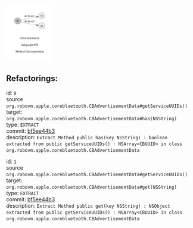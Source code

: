 <img src=subgraph_atomic_56.svg width=25%>

## Refactorings:

id: `0`\
source `org.robovm.apple.corebluetooth.CBAdvertisementData#getServiceUUIDs()`\
target: `org.robovm.apple.corebluetooth.CBAdvertisementData#has(NSString)`\
type: `EXTRACT`\
commit: [bf5ee44b3](https://github.com/robovm/robovm/commit/bf5ee44b3b576e01ab09cae9f50300417b01dc07)\
description: `Extract Method public has(key NSString) : boolean extracted from public getServiceUUIDs() : NSArray<CBUUID> in class org.robovm.apple.corebluetooth.CBAdvertisementData`

id: `1`\
source `org.robovm.apple.corebluetooth.CBAdvertisementData#getServiceUUIDs()`\
target: `org.robovm.apple.corebluetooth.CBAdvertisementData#get(NSString)`\
type: `EXTRACT`\
commit: [bf5ee44b3](https://github.com/robovm/robovm/commit/bf5ee44b3b576e01ab09cae9f50300417b01dc07)\
description: `Extract Method public get(key NSString) : NSObject extracted from public getServiceUUIDs() : NSArray<CBUUID> in class org.robovm.apple.corebluetooth.CBAdvertisementData`

